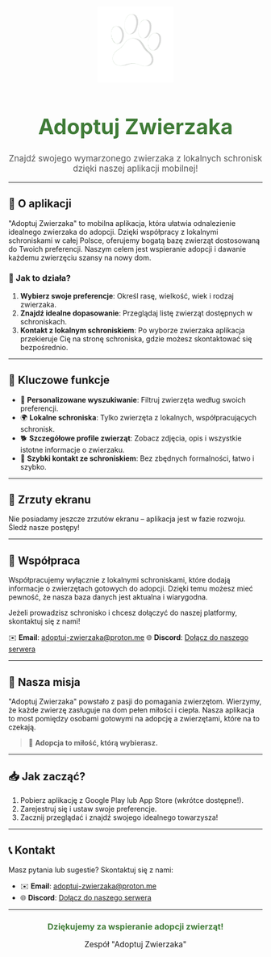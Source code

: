 <div align="center">
  <img src="/data/logo 2.png" alt="Adoptuj Zwierzaka Logo" width="150" />
  <h1 style="color: #3f7b37; font-size: 3em;">Adoptuj Zwierzaka</h1>
  <p style="font-size: 1.2em; color: #555;">
    Znajdź swojego wymarzonego zwierzaka z lokalnych schronisk dzięki naszej aplikacji mobilnej!
  </p>
</div>

---

## 🌟 O aplikacji

"Adoptuj Zwierzaka" to mobilna aplikacja, która ułatwia odnalezienie idealnego zwierzaka do adopcji. 
Dzięki współpracy z lokalnymi schroniskami w całej Polsce, oferujemy bogatą bazę zwierząt dostosowaną do Twoich preferencji. 
Naszym celem jest wspieranie adopcji i dawanie każdemu zwierzęciu szansy na nowy dom. 

### 🐾 Jak to działa?
1. **Wybierz swoje preferencje**: Określ rasę, wielkość, wiek i rodzaj zwierzaka.
2. **Znajdź idealne dopasowanie**: Przeglądaj listę zwierząt dostępnych w schroniskach.
3. **Kontakt z lokalnym schroniskiem**: Po wyborze zwierzaka aplikacja przekieruje Cię na stronę schroniska, gdzie możesz skontaktować się bezpośrednio.

---

## 📱 Kluczowe funkcje

- 🎯 **Personalizowane wyszukiwanie**: Filtruj zwierzęta według swoich preferencji.
- 🌍 **Lokalne schroniska**: Tylko zwierzęta z lokalnych, współpracujących schronisk.
- 🐕 **Szczegółowe profile zwierząt**: Zobacz zdjęcia, opis i wszystkie istotne informacje o zwierzaku.
- 📎 **Szybki kontakt ze schroniskiem**: Bez zbędnych formalności, łatwo i szybko.

---

## 🎨 Zrzuty ekranu

Nie posiadamy jeszcze zrzutów ekranu – aplikacja jest w fazie rozwoju. Śledź nasze postępy!

---

## 🤝 Współpraca

Współpracujemy wyłącznie z lokalnymi schroniskami, które dodają informacje o zwierzętach gotowych do adopcji. 
Dzięki temu możesz mieć pewność, że nasza baza danych jest aktualna i wiarygodna. 

Jeżeli prowadzisz schronisko i chcesz dołączyć do naszej platformy, skontaktuj się z nami!

✉️ **Email**: [adoptuj-zwierzaka@proton.me](mailto:adoptuj-zwierzaka@proton.me)
🌐 **Discord**: [Dołącz do naszego serwera](https://discord.gg/txATHtW4fj)

---

## 💚 Nasza misja

"Adoptuj Zwierzaka" powstało z pasji do pomagania zwierzętom. Wierzymy, że każde zwierzę zasługuje na dom pełen miłości i ciepła. 
Nasza aplikacja to most pomiędzy osobami gotowymi na adopcję a zwierzętami, które na to czekają.

> 🐾 **Adopcja to miłość, którą wybierasz.**

---

## 📥 Jak zacząć?

1. Pobierz aplikację z Google Play lub App Store (wkrótce dostępne!).
2. Zarejestruj się i ustaw swoje preferencje.
3. Zacznij przeglądać i znajdź swojego idealnego towarzysza!

---

## 📞 Kontakt

Masz pytania lub sugestie? Skontaktuj się z nami:

- ✉️ **Email**: [adoptuj-zwierzaka@proton.me](mailto:adoptuj-zwierzaka@proton.me)
- 🌐 **Discord**: [Dołącz do naszego serwera](https://discord.gg/txATHtW4fj)

---

<div align="center">
  <h3 style="color: #3f7b37;">Dziękujemy za wspieranie adopcji zwierząt!</h3>
  <p style="font-size: 1.1em;">Zespół "Adoptuj Zwierzaka"</p>
</div>
